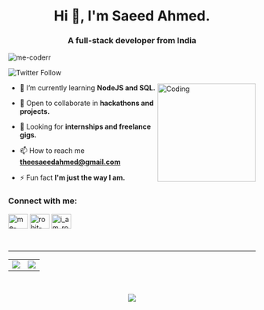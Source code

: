 
<!--
<h2 align="center">👋 Hello! I'm Saeed.</h2>
<p align="center">
  <a href="https://www.instagram.com/me.coderrr/">Instagram</a> •
  <a href="https://www.codepen.io/saeed18">Portfolio</a>
</p>


- 🔭 I’m currently working as a Sole Freelancer
- ✨ I'm looking to collaborate with other **Frontend developers** on projects to gain experience (and some money obviously 👉👈)
- 🌱 I’m currently learning more on React.js and javascript
- 💬 Ask me about **Frontend Development**
- 📫 In the near future, I want to get into Full Stack Development
- ⚡ Fun fact: If you follow me on GitHub, I will follow you back

-------
-->


<h1 align="center">Hi 👋, I'm Saeed Ahmed.</h1>
<h3 align="center">A full-stack developer from India</h3>

<p align="left"> <img src="https://komarev.com/ghpvc/?username=me-coderr&label=Profile%20views&color=0e75b6&style=flat" alt="me-coderr" /> </p>

![Twitter Follow](https://img.shields.io/twitter/follow/theesaeedahmed?style=social)

 <img align="right" alt="Coding" width="200" src="https://monophy.com/media/du3J3cXyzhj75IOgvA/monophy.gif">

- 🌱 I’m currently learning **NodeJS and SQL.**

<!-- - 🚀 Building <a href="https://www.devphilic.tech/">**Devphilic.tech** </a> -->

- 💬 Open to collaborate in **hackathons and projects.**

- 👀 Looking for **internships and freelance gigs.**

- 📫 How to reach me **theesaeedahmed@gmail.com**

- ⚡ Fun fact **I'm just the way I am.**

<h3 align="left">Connect with me:</h3>
<p align="left">
<a href="https://twitter.com/theesaeedahmed" target="blank"><img align="center" src="https://raw.githubusercontent.com/rahuldkjain/github-profile-readme-generator/master/src/images/icons/Social/twitter.svg" alt="me-coderr" height="30" width="40" /></a>
<a href="https://linkedin.com/in/theesaeedahmed/" target="blank"><img align="center" src="https://raw.githubusercontent.com/rahuldkjain/github-profile-readme-generator/master/src/images/icons/Social/linked-in-alt.svg" alt="rohit-ranjan-singh-6133901b6/" height="30" width="40" /></a>
<a href="https://instagram.com/me.coderrr" target="blank"><img align="center" src="https://raw.githubusercontent.com/rahuldkjain/github-profile-readme-generator/master/src/images/icons/Social/instagram.svg" alt="i_am_rohit_0_0" height="30" width="40" /></a>
</p>

<!--<h3 align="left">Languages and Tools:</h3>
<p align="left"> 
<a href="https://getbootstrap.com" target="_blank" rel="noreferrer"> <img src="https://raw.githubusercontent.com/devicons/devicon/master/icons/bootstrap/bootstrap-plain-wordmark.svg" alt="bootstrap" width="40" height="40"/> </a> 
<a href="https://www.w3schools.com/cpp/" target="_blank" rel="noreferrer"> <img src="https://raw.githubusercontent.com/devicons/devicon/master/icons/cplusplus/cplusplus-original.svg" alt="cplusplus" width="40" height="40"/> </a> 
<a href="https://www.w3schools.com/css/" target="_blank" rel="noreferrer"> <img src="https://raw.githubusercontent.com/devicons/devicon/master/icons/css3/css3-original-wordmark.svg" alt="css3" width="40" height="40"/> </a> <a href="https://www.figma.com/" target="_blank" rel="noreferrer"> <img src="https://www.vectorlogo.zone/logos/figma/figma-icon.svg" alt="figma" width="40" height="40"/> </a> <a href="https://www.w3.org/html/" target="_blank" rel="noreferrer"> <img src="https://raw.githubusercontent.com/devicons/devicon/master/icons/html5/html5-original-wordmark.svg" alt="html5" width="40" height="40"/> </a> <a href="https://developer.mozilla.org/en-US/docs/Web/JavaScript" target="_blank" rel="noreferrer"> <img src="https://raw.githubusercontent.com/devicons/devicon/master/icons/javascript/javascript-original.svg" alt="javascript" width="40" height="40"/> </a> <a href="https://reactjs.org/" target="_blank" rel="noreferrer"> <img src="https://raw.githubusercontent.com/devicons/devicon/master/icons/react/react-original-wordmark.svg" alt="react" width="40" height="40"/> </a> <a href="https://tailwindcss.com/" target="_blank" rel="noreferrer"> 
<img src="https://www.vectorlogo.zone/logos/tailwindcss/tailwindcss-icon.svg" alt="tailwind" width="40" height="40"/> </a> 
<a href="https://tailwindcss.com/" target="_blank" rel="noreferrer"> 
<img src="https://www.vectorlogo.zone/logos/mongodb/mongodb-ar21.svg" alt="mongodb" width="90" height="40"/> </a> 
<img src="https://www.vectorlogo.zone/logos/nodejs/nodejs-horizontal.svg" alt="nodejs" width="90" height="40"/>
 <img src="https://www.vectorlogo.zone/logos/js_discord/js_discord-ar21.svg" alt="discordjs" width="90" height="40"/>
 <img src="https://www.vectorlogo.zone/logos/expressjs/expressjs-ar21.svg" alt="expressjs" width="90" height="40"/>
 <img src="https://www.vectorlogo.zone/logos/git-scm/git-scm-ar21.svg" alt="git-scm" width="90" height="40"/>
 <img src="https://www.vectorlogo.zone/logos/getpostman/getpostman-ar21.svg" alt="postman" width="80" height="40"/>
 <img src="https://www.vectorlogo.zone/logos/typescriptlang/typescriptlang-ar21.png" alt="typescript" width="80" height="40"/>
 <img src="https://upload.vectorlogo.zone/logos/nextjs/images/2d3864ef-00e0-4026-ab1d-30e4a98e2899.svg" alt="NextJs" width="80" height="40"/>
 <img src="https://www.vectorlogo.zone/logos/firebase/firebase-ar21.svg" alt="firebase" width="90" height="40"/>
 <img src="https://www.vectorlogo.zone/logos/mapbox/mapbox-ar21.svg" alt="firebase" width="80" height="40"/>
 <img src="https://www.vectorlogo.zone/logos/amazon_aws/amazon_aws-ar21.svg" alt="firebase" width="80" height="40"/>
 <img src=" https://www.vectorlogo.zone/logos/socketio/socketio-ar21.svg" alt="socketio" width="80" height="40"/>
 <img src="https://www.vectorlogo.zone/logos/redis/redis-ar21.svg" alt="firebase" width="80" height="40"/>
  <img src="https://miro.medium.com/v2/resize:fit:828/format:webp/0*BKOvjpzn6SPKs81L.png" alt="firebase" width="80" height="40"/>
   <img src="https://appmaster.io/cdn-cgi/image/width=1024,quality=83,format=auto/api/_files/59cCD9XdmSSxnhKincJr5V/download/" alt="firebase" width="70" height="40"/> -->


 
 
</p>


<br>

<!-- <br>

<p align="">
<a href="https://github.com/KKhushhalR2405">
<img height="180em" src="https://github-readme-stats-eight-theta.vercel.app/api?username=rohitranjan-2702&show_icons=true&theme=radical&count_private=true"/>
<img height="180em" src="https://github-readme-stats-eight-theta.vercel.app/api/top-langs/?username=rohitranjan-2702&layout=compact&langs_count=8&theme=radical"/>
</a>
</p> -->


----

<table align="center">
<tr>
<td><img src="https://github-readme-stats.vercel.app/api/top-langs?username=me-coderr&show_icons=true&locale=en&layout=compact&theme=tokyonight" />
</td>
<td>
<img src="https://github-readme-stats.vercel.app/api?username=me-coderr&include_all_commits=true&count_private=true&show_icons=true&line_height=20&theme=tokyonight"/>
</td>
</tr>
</table>
<br />
<p align="center">
<img align="center" src="https://github-readme-streak-stats.herokuapp.com/?user=me-coderr&theme=black-ice&hide_border=true&stroke=0000&background=060A0CD" />
</p>
